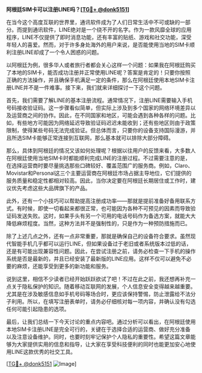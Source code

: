 **阿根廷SIM卡可以注册LINE吗？[[TG💪+ @donk5151](https://t.me/s/donk5151)]**

在当今这个高度互联的世界里，通讯软件成为了人们日常生活中不可或缺的一部分。而提到通讯软件，LINE绝对是一个绕不开的名字。作为一款风靡全球的应用程序，LINE不仅提供了即时消息功能，还有丰富的贴纸、游戏和社交功能，深受年轻人的喜爱。然而，对于许多身处海外的用户来说，是否能使用当地的SIM卡顺利注册LINE却成了一个令人困惑的问题。

以阿根廷为例，很多华人或者旅行者都会关心这样一个问题：如果我在阿根廷购买了本地的SIM卡，能否成功注册并正常使用LINE呢？答案是肯定的！只要你按照正确的方法操作，并且确保手机满足一定的条件，那么在阿根廷使用本地SIM卡注册LINE并不是一件难事。接下来，我们就来详细探讨一下这个问题。

首先，我们需要了解LINE的基本注册流程。通常情况下，注册LINE需要输入手机号码接收验证码。这一步骤看似简单，但实际上涉及到多个国家的网络环境差异以及运营商之间的协作。因此，在不同国家和地区，可能会遇到各种各样的问题。比如，有些地方可能因为网络延迟导致验证码迟迟未能收到；还有些地区则由于政策限制，使得某些号码无法完成验证。但总体而言，只要你的设备支持国际漫游，并且所选SIM卡能够正常连接到互联网，那么基本就可以排除大部分障碍。

那么，具体到阿根廷的情况又该如何处理呢？根据以往用户的反馈来看，大多数人在阿根廷使用当地SIM卡时都能顺利完成LINE的注册过程。不过需要注意的是，在选择运营商时要尽量挑选那些口碑较好、覆盖范围广的服务商。例如，Claro、Movistar和Personal这三个主要运营商在阿根廷市场占据主导地位，它们提供的服务质量和稳定性都相对较高。因此，当你决定要在阿根廷长期居住或工作时，建议优先考虑这些大品牌旗下的产品。

此外，还有一个小技巧可以帮助提高注册成功率——那就是提前准备好备用联系方式。有时候，即使一切看起来都很正常，也可能因为各种不可预见的因素而导致验证码发送失败。这时，如果手头有另一个可用的电话号码作为备选方案，就能大大降低麻烦程度。当然，这种方法并不是强制性的，只是作为一种预防措施而已。

除了上述几点之外，还有一点非常重要，那就是确保自己的设备符合要求。虽然现代智能手机几乎都可以运行LINE，但如果设备过于老旧或者系统版本过低的话，还是有可能出现兼容性问题。因此，在尝试注册之前，请务必检查一下手机的操作系统是否是最新的，并且已经安装了最新版的LINE应用。这样不仅可以避免不必要的麻烦，还能享受到更多的新功能和服务。

说到这里，相信不少读者已经开始跃跃欲试了吧！不过在此之前，我还想再补充一点关于隐私保护的知识。随着移动互联网的发展，个人信息安全变得越来越重要。尤其是在涉及敏感信息如手机号码等场合时，更应该保持警惕，防止泄露给不法分子利用。所以，在填写注册表单时，请务必仔细核对每一项内容，并确认没有勾选任何可能引起隐患的选项。

最后，让我们总结一下今天讨论的重点内容吧。通过分析可以看出，在阿根廷使用本地SIM卡注册LINE是完全可行的，关键在于选择合适的运营商、做好充分准备以及注意设备维护。同时，也要时刻牢记保护个人隐私的重要性。希望这篇文章能够为大家提供实用的信息和指导，让大家在享受科技便利的同时也能更加安心地使用LINE这款优秀的社交工具。

[[TG💪+ @donk5151](https://t.me/s/donk5151) ![Image](https://i.postimg.cc/rwNCRYN7/Snipaste-2025-04-30-17-27-05.png)]